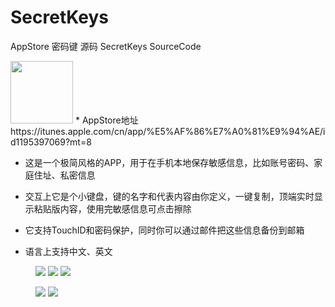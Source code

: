 # SecretKeys

AppStore 密码键 源码 SecretKeys SourceCode

<img src="https://github.com/guoxuzan/SecretKeys/blob/master/AppStore/AppIcon.png" width="100">
* AppStore地址 https://itunes.apple.com/cn/app/%E5%AF%86%E7%A0%81%E9%94%AE/id1195397069?mt=8

* 这是一个极简风格的APP，用于在手机本地保存敏感信息，比如账号密码、家庭住址、私密信息

* 交互上它是个小键盘，键的名字和代表内容由你定义，一键复制，顶端实时显示粘贴版内容，使用完敏感信息可点击擦除

* 它支持TouchID和密码保护，同时你可以通过邮件把这些信息备份到邮箱

* 语言上支持中文、英文

<figure class="third">
    <a href=""><img src="https://github.com/guoxuzan/SecretKeys/blob/master/AppStore/1.png"></a>
    <a href=""><img src="https://github.com/guoxuzan/SecretKeys/blob/master/AppStore/2.png"></a>
    <a href=""><img src="https://github.com/guoxuzan/SecretKeys/blob/master/AppStore/3.png"></a>
</figure>

<figure class="half">
    <a href=""><img src="https://github.com/guoxuzan/SecretKeys/blob/master/AppStore/4.png"></a>
    <a href=""><img src="https://github.com/guoxuzan/SecretKeys/blob/master/AppStore/5.png"></a>
</figure>
